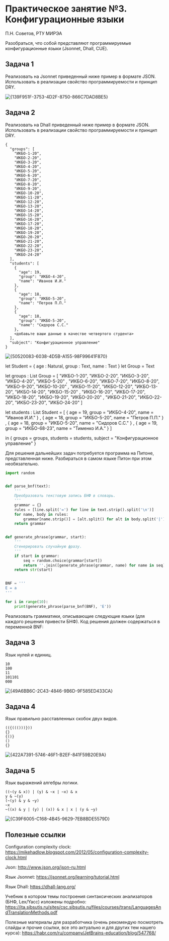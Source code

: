 # Практическое занятие №3. Конфигурационные языки

П.Н. Советов, РТУ МИРЭА

Разобраться, что собой представляют программируемые конфигурационные языки (Jsonnet, Dhall, CUE).

## Задача 1

Реализовать на Jsonnet приведенный ниже пример в формате JSON. Использовать в реализации свойство программируемости и принцип DRY.

![{139F951F-3753-4D2F-8750-866C7DAD8BE5}](https://github.com/user-attachments/assets/560b6d30-19d2-4c0b-af40-4a9f14f403c9)

## Задача 2

Реализовать на Dhall приведенный ниже пример в формате JSON. Использовать в реализации свойство программируемости и принцип DRY.

```
{
  "groups": [
    "ИКБО-1-20",
    "ИКБО-2-20",
    "ИКБО-3-20",
    "ИКБО-4-20",
    "ИКБО-5-20",
    "ИКБО-6-20",
    "ИКБО-7-20",
    "ИКБО-8-20",
    "ИКБО-9-20",
    "ИКБО-10-20",
    "ИКБО-11-20",
    "ИКБО-12-20",
    "ИКБО-13-20",
    "ИКБО-14-20",
    "ИКБО-15-20",
    "ИКБО-16-20",
    "ИКБО-17-20",
    "ИКБО-18-20",
    "ИКБО-19-20",
    "ИКБО-20-20",
    "ИКБО-21-20",
    "ИКБО-22-20",
    "ИКБО-23-20",
    "ИКБО-24-20"
  ],
  "students": [
    {
      "age": 19,
      "group": "ИКБО-4-20",
      "name": "Иванов И.И."
    },
    {
      "age": 18,
      "group": "ИКБО-5-20",
      "name": "Петров П.П."
    },
    {
      "age": 18,
      "group": "ИКБО-5-20",
      "name": "Сидоров С.С."
    },
    <добавьте ваши данные в качестве четвертого студента>
  ],
  "subject": "Конфигурационное управление"
} 
```

![{50520083-6038-4D5B-A155-98F99641F870}](https://github.com/user-attachments/assets/64c90e32-e89a-40cc-a3f4-a0424872b113)

let Student = { age : Natural, group : Text, name : Text }
let Group = Text

let groups : List Group = 
      [ "ИКБО-1-20", "ИКБО-2-20", "ИКБО-3-20", "ИКБО-4-20", "ИКБО-5-20"
      , "ИКБО-6-20", "ИКБО-7-20", "ИКБО-8-20", "ИКБО-9-20", "ИКБО-10-20"
      , "ИКБО-11-20", "ИКБО-12-20", "ИКБО-13-20", "ИКБО-14-20", "ИКБО-15-20"
      , "ИКБО-16-20", "ИКБО-17-20", "ИКБО-18-20", "ИКБО-19-20", "ИКБО-20-20"
      , "ИКБО-21-20", "ИКБО-22-20", "ИКБО-23-20", "ИКБО-24-20" 
      ]

let students : List Student = 
      [ { age = 19, group = "ИКБО-4-20", name = "Иванов И.И." }
      , { age = 18, group = "ИКБО-5-20", name = "Петров П.П." }
      , { age = 18, group = "ИКБО-5-20", name = "Сидоров С.С." }
      , { age = 19, group = "ИКБО-68-23", name = "Тименко И.А." }
      ]

in { groups = groups, students = students, subject = "Конфигурационное управление" }

Для решения дальнейших задач потребуется программа на Питоне, представленная ниже. Разбираться в самом языке Питон при этом необязательно.

```Python
import random


def parse_bnf(text):
    '''
    Преобразовать текстовую запись БНФ в словарь.
    '''
    grammar = {}
    rules = [line.split('=') for line in text.strip().split('\n')]
    for name, body in rules:
        grammar[name.strip()] = [alt.split() for alt in body.split('|')]
    return grammar


def generate_phrase(grammar, start):
    '''
    Сгенерировать случайную фразу.
    '''
    if start in grammar:
        seq = random.choice(grammar[start])
        return ''.join([generate_phrase(grammar, name) for name in seq])
    return str(start)


BNF = '''
E = a
'''

for i in range(10):
    print(generate_phrase(parse_bnf(BNF), 'E'))

```

Реализовать грамматики, описывающие следующие языки (для каждого решения привести БНФ). Код решения должен содержаться в переменной BNF:

## Задача 3

Язык нулей и единиц.

```
10
100
11
101101
000
```
![{49A6BB6C-2C43-4846-9B6D-9F585ED433CA}](https://github.com/user-attachments/assets/dc609687-65d3-4881-bca0-05551e1861e1)

## Задача 4

Язык правильно расставленных скобок двух видов.

```
(({((()))}))
{}
{()}
()
{}
```
![{422A7391-5746-46F1-B2EF-841F59B20E9A}](https://github.com/user-attachments/assets/66f8e2d8-cba6-4b0b-b800-96cabb46b438)

## Задача 5

Язык выражений алгебры логики.

```
((~(y & x)) | (y) & ~x | ~x) & x
y & ~(y)
(~(y) & y & ~y)
~x
~((x) & y | (y) | (x)) & x | x | (y & ~y)
```
![{C39F6005-C168-4B45-9629-7EB8BDE5579D}](https://github.com/user-attachments/assets/ec1c3e33-998b-490e-a132-9c308d69ac91)

## Полезные ссылки

Configuration complexity clock: https://mikehadlow.blogspot.com/2012/05/configuration-complexity-clock.html

Json: http://www.json.org/json-ru.html

Язык Jsonnet: https://jsonnet.org/learning/tutorial.html

Язык Dhall: https://dhall-lang.org/

Учебник в котором темы построения синтаксических анализаторов (БНФ, Lex/Yacc) изложены подробно: https://ita.sibsutis.ru/sites/csc.sibsutis.ru/files/courses/trans/LanguagesAndTranslationMethods.pdf

Полезные материалы для разработчика (очень рекомендую посмотреть слайды и прочие ссылки, все это актуально и для других тем нашего курса): https://habr.com/ru/company/JetBrains-education/blog/547768/
